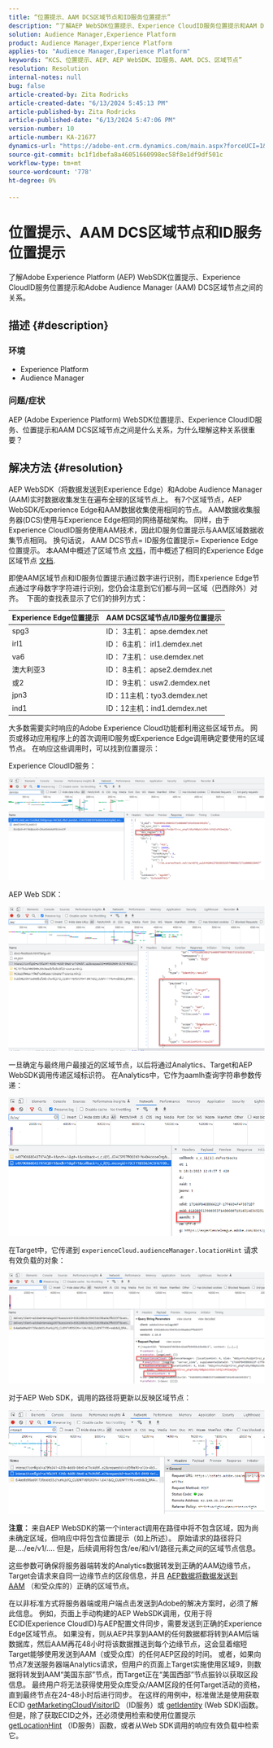 ```yaml
---
title: “位置提示、AAM DCS区域节点和ID服务位置提示”
description: “了解AEP WebSDK位置提示、Experience CloudID服务位置提示和AAM DCS区域节点之间的关系。”
solution: Audience Manager,Experience Platform
product: Audience Manager,Experience Platform
applies-to: "Audience Manager,Experience Platform"
keywords: “KCS、位置提示、AEP、AEP WebSDK、ID服务、AAM、DCS、区域节点”
resolution: Resolution
internal-notes: null
bug: false
article-created-by: Zita Rodricks
article-created-date: "6/13/2024 5:45:13 PM"
article-published-by: Zita Rodricks
article-published-date: "6/13/2024 5:47:06 PM"
version-number: 10
article-number: KA-21677
dynamics-url: "https://adobe-ent.crm.dynamics.com/main.aspx?forceUCI=1&pagetype=entityrecord&etn=knowledgearticle&id=180f85aa-ac29-ef11-840a-002248084fbb"
source-git-commit: bc1f1dbefa8a46051660998ec58f8e1df9df501c
workflow-type: tm+mt
source-wordcount: '778'
ht-degree: 0%

---
```


# 位置提示、AAM DCS区域节点和ID服务位置提示


了解Adobe Experience Platform (AEP) WebSDK位置提示、Experience CloudID服务位置提示和Adobe Audience Manager (AAM) DCS区域节点之间的关系。

## 描述 {#description}


### <b>环境</b>

- Experience Platform
- Audience Manager


### 问题/症状

AEP (Adobe Experience Platform) WebSDK位置提示、Experience CloudID服务、位置提示和AAM DCS区域节点之间是什么关系，为什么理解这种关系很重要？


## 解决方法 {#resolution}


AEP WebSDK（将数据发送到Experience Edge）和Adobe Audience Manager (AAM)实时数据收集发生在遍布全球的区域节点上。 有7个区域节点，AEP WebSDK/Experience Edge和AAM数据收集使用相同的节点。 AAM数据收集服务器(DCS)使用与Experience Edge相同的网络基础架构。 同样，由于Experience CloudID服务使用AAM技术，因此ID服务位置提示与AAM区域数据收集节点相同。 换句话说， AAM DCS节点= ID服务位置提示= Experience Edge位置提示。 本AAM中概述了区域节点 [文档](https://experienceleague.adobe.com/docs/audience-manager/user-guide/api-and-sdk-code/dcs/dcs-api-reference/dcs-regions.html?lang=en)，而中概述了相同的Experience Edge区域节点 [文档](https://experienceleague.adobe.com/docs/experience-platform/edge-network-server-api/location-hints.html?lang=en).

即使AAM区域节点和ID服务位置提示通过数字进行识别，而Experience Edge节点通过字母数字字符进行识别，您仍会注意到它们都与同一区域（巴西除外）对齐。  下面的查找表显示了它们的排列方式：


| Experience Edge位置提示 | AAM DCS区域节点/ID服务位置提示 |
| --- | --- |
| spg3 | ID： 3主机： apse.demdex.net |
| irl1 | ID： 6主机： irl1.demdex.net |
| va6 | ID： 7主机： use.demdex.net |
| 澳大利亚3 | ID： 8主机： apse2.demdex.net |
| 或2 | ID： 9主机： usw2.demdex.net |
| jpn3 | ID：11主机：tyo3.demdex.net |
| ind1 | ID：12主机：ind1.demdex.net |


大多数需要实时响应的Adobe Experience Cloud功能都利用这些区域节点。 网页或移动应用程序上的首次调用ID服务或Experience Edge调用确定要使用的区域节点。 在响应这些调用时，可以找到位置提示：

Experience CloudID服务：

![](assets/e80a1235-77bf-ed11-83ff-6045bd006239.png)



AEP Web SDK：

![](assets/8f50cbb3-75bf-ed11-83ff-6045bd006239.png)

一旦确定与最终用户最接近的区域节点，以后将通过Analytics、Target和AEP WebSDK调用传递区域标识符。 在Analytics中，它作为aamlh查询字符串参数传递：

![](assets/33af14ff-77bf-ed11-83ff-6045bd006239.png)

在Target中，它传递到 `experienceCloud.audienceManager.locationHint` 请求有效负载的对象：

![](assets/dce94437-78bf-ed11-83ff-6045bd006239.png)

对于AEP Web SDK，调用的路径将更新以反映区域节点：

![](assets/8245a050-79bf-ed11-83ff-6045bd006239.png)

<b>注意： </b>来自AEP WebSDK的第一个interact调用在路径中将不包含区域，因为尚未确定区域，但响应中将包含位置提示（如上所述）。 原始请求的路径将只是..../ee/v1/.... 但是，后续调用将包含/ee/和/v1/路径元素之间的区域节点信息。

这些参数可确保将服务器端转发的Analytics数据转发到正确的AAM边缘节点，Target会请求来自同一边缘节点的区段信息，并且 [AEP数据将数据发送到AAM](https://experienceleague.adobe.com/docs/audience-manager/user-guide/implementation-integration-guides/integration-experience-platform/aam-aep-audience-sharing.html?lang=en) （和受众库的）正确的区域节点。

在以非标准方式将服务器端或用户端点击发送到Adobe的解决方案时，必须了解此信息。 例如，页面上手动构建的AEP WebSDK调用，仅用于将ECID(Experience CloudID)与AEP配置文件同步，需要发送到正确的Experience Edge区域节点。 如果没有，则从AEP共享到AAM的任何数据都将转到AAM后端数据库，然后AAM再花48小时将该数据推送到每个边缘节点，这会显着缩短Target能够使用发送到AAM（或受众库）的任何AEP区段的时间。 或者，如果向节点7发送服务器端Analytics请求，但用户的页面上Target实施使用区域9，则数据将转发到AAM“美国东部”节点，而Target正在“美国西部”节点振铃以获取区段信息。 最终用户将无法获得使用受众库受众/AAM区段的任何Target活动的资格，直到最终节点在24-48小时后进行同步。 在这样的用例中，标准做法是使用获取ECID [getMarketingCloudVisitorID](https://experienceleague.adobe.com/docs/id-service/using/id-service-api/methods/getmcvid.html?lang=en) （ID服务）或 [getIdentity](https://experienceleague.adobe.com/docs/experience-platform/edge/extension/accessing-the-ecid.html?lang=en) (Web SDK)函数。 但是，除了获取ECID之外，还必须使用检索和使用位置提示 [getLocationHint](https://experienceleague.adobe.com/docs/id-service/using/id-service-api/methods/getlocationhint.html?lang=en) （ID服务）函数，或者从Web SDK调用的响应有效负载中检索它。








